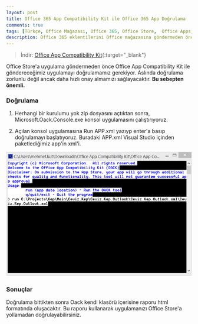 ```yaml
---
layout: post
title: Office 365 App Compatibility Kit ile Office 365 App Doğrulama
comments: true
tags: [Türkçe, Office Mağazası, Office 365, Office Store,  Office Apps, Oack, Office App Compatibility Kit]
description: Office 365 eklentilerini Office mağazasına göndermeden önce doğlulayın.
---
```


> İndir: [Office App Compatibility Kit](https://www.microsoft.com/en-us/download/details.aspx?id=46831){:target="_blank"}


Office Store'a uygulama göndermeden önce Office App Compatibility Kit ile  göndereceğimiz uygulamayı doğrulamamız gerekiyor.
Aslında doğrulama zorlunlu değil ancak daha hızlı onay almamızı sağlayacaktır. **Bu sebepten önemli.**


### Doğrulama 

1. Herhangi bir kurulumu yok zip dosyasını açtıktan sonra, Microsoft.Oack.Console.exe konsol uygulamasını çalıştırıyoruz.

2. Açılan konsol uygulamasına Run  APP.xml yazıyp enter'a basıp doğrulamayı başlatıyoruz. Buradaki ​APP.xml Visual Studio içinden paketlediğimiz app'in xml'i.

![Oack](/assets/images/posts/2017050401/oack.png)

### Sonuçlar

Doğrulama bittikten sonra Oack kendi klasörü içerisine raporu html formatında oluşacaktır. ​Bu raporu kullanarak uygulamanızı Office Store'a yollamadan doğrulayabilirsiniz. 